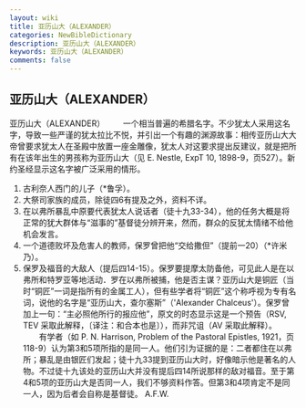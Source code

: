 ```yaml
---
layout: wiki
title: 亚历山大（ALEXANDER）
categories: NewBibleDictionary
description: 亚历山大（ALEXANDER）
keywords: 亚历山大（ALEXANDER）
comments: false
---
```


## 亚历山大（ALEXANDER）



亚历山大（ALEXANDER）
　　一个相当普遍的希腊名字。不少犹太人采用这名字，导致一些严谨的犹太拉比不悦，并引出一个有趣的渊源故事：相传亚历山大大帝曾要求犹太人在圣殿中放置一座金雕像，犹太人对这要求提出反建议，就是把所有在该年出生的男孩称为亚历山大（见 E. Nestle, ExpT 10, 1898-9，页527）。新约圣经显示这名字被广泛采用的情形。
1. 古利奈人西门的儿子（*鲁孚）。
2. 大祭司家族的成员，除徒四6有提及之外，资料不详。
3. 在以弗所暴乱中原要代表犹太人说话者（徒十九33-34），他的任务大概是将正常的犹大群体与“滋事的”基督徒分辨开来，然而，群众的反犹太情绪不给他机会发言。
4. 一个道德败坏及危害人的教师，保罗曾把他“交给撒但”（提前一20）（*许米乃）。
5. 保罗及福音的大敌人（提后四14-15）。保罗要提摩太防备他，可见此人是在以弗所和特罗亚等地活动．罗在以弗所被捕，他是否主谋？亚历山大是铜匠（当时“铜匠”一词是指所有的金属工人），但有些学者将“铜匠”这个称呼视为专有名词，说他的名字是“亚历山大，查尔塞斯”（'Alexander Chalceus'）。保罗曾加上一句：“主必照他所行的报应他”，原文的时态显示这是一个预告（RSV, TEV 采取此解释，〔译注：和合本也是〕），而非咒诅（AV 采取此解释）。
　　有学者（如 P. N. Harrison, Problem of the Pastoral Epistles, 1921，页118-9）认为第3和5项所指的是同一人。他们引为证据的是：二者都住在以弗所；暴乱是由银匠们发起；徒十九33提到亚历山大时，好像暗示他是著名的人物。不过徒十九该处的亚历山大并没有提后四14所说那样的敌对福音。至于第4和5项的亚历山大是否同一人，我们不够资料作答。但第3和4项肯定不是同一人，因为后者会自称是基督徒。
A.F.W.



